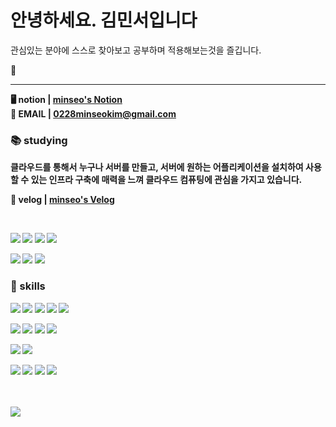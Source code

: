 <!--![header](https://capsule-render.vercel.app/api?type=waving&color=gradient&height=250&section=header&text=I'm%20Minseo!&fontSize=90&animation=fadeIn&fontAlignY=38&descAlignY=51&descAlign=62&width=100%)
<div align='center'>-->
  <h1> 안녕하세요. 김민서입니다 </h1>
  
  관심있는 분야에 스스로 찾아보고 공부하며 적용해보는것을 즐깁니다. 

   💪<hr>
  
  <strong>🖥 notion | <a href="https://hail-hydrangea-2de.notion.site/83e2472a938046bf9f7efcd94ae0b4a7">minseo's Notion</a></strong><br>
  <strong>📩 EMAIL | 0228minseokim@gmail.com  <strong>
  <br> 
  ### 📚 studying
  클라우드를 통해서 누구나 서버를 만들고, 서버에 원하는 어플리케이션을 설치하여 사용할 수 있는 인프라 구축에 매력을 느껴 클라우드 컴퓨팅에 관심을 가지고 있습니다.
  
<strong> 📝 velog | <a href="https://velog.io/@mingg/posts">minseo's Velog</a> </strong><br>

<br>
  
  <img src="https://img.shields.io/badge/Kubernetes-326CE5?style=for-the-badge&logo=Kubernetes&logoColor=white"> <img src="https://img.shields.io/badge/Amazon AWS-232F3E?style=for-the-badge&logo=Amazon Aws&logoColor=white"> <img src="https://img.shields.io/badge/OpenStack-ED1944?style=for-the-badge&logo=OpenStack&logoColor=white"> <img src="https://img.shields.io/badge/Docker-2496ED?style=for-the-badge&logo=Docker&logoColor=white">

<img src="https://img.shields.io/badge/Spring-6DB33F?style=for-the-badge&logo=Spring&logoColor=white"> <img src="https://img.shields.io/badge/Spring Boot-6DB33F?style=for-the-badge&logo=Spring Boot&logoColor=white"> <img src="https://img.shields.io/badge/intellijidea-000000?style=for-the-badge&logo=intellijidea&logoColor=white">
  
  
  ### 🔨 skills
  <img src="https://img.shields.io/badge/JavaScript-F7DF1E?style=for-the-badge&logo=JavaScript&logoColor=white"> <img src="https://img.shields.io/badge/HTML5-E34F26?style=for-the-badge&logo=HTML5&logoColor=white"> <img src="https://img.shields.io/badge/CSS3-1572B6?style=for-the-badge&logo=CSS3&logoColor=white"> <img src="https://img.shields.io/badge/React-61DAFB?style=for-the-badge&logo=React&logoColor=white"> <img src="https://img.shields.io/badge/Flutter-02569B?style=for-the-badge&logo=Flutter&logoColor=white">

 
 <img src="https://img.shields.io/badge/Python-3776AB?style=for-the-badge&logo=Python&logoColor=white"> <img src="https://img.shields.io/badge/Flask-000000?style=for-the-badge&logo=Flask&logoColor=white"> <img src="https://img.shields.io/badge/Rasa-5A17EE?style=for-the-badge&logo=Rasa&logoColor=white"> 
 <img src="https://img.shields.io/badge/C-A8B9CC?style=for-the-badge&logo=C&logoColor=white">

<img src="https://img.shields.io/badge/Visual Studio Code-007ACC?style=for-the-badge&logo=Visual Studio Code&logoColor=white"> <img src="https://img.shields.io/badge/Visual Studio-5C2D91?style=for-the-badge&logo=Visual Studio&logoColor=white">


<img src="https://img.shields.io/badge/Markdown-000000?style=for-the-badge&logo=Markdown&logoColor=white"> <img src="https://img.shields.io/badge/Notion-000000?style=for-the-badge&logo=Notion&logoColor=white"> <img src="https://img.shields.io/badge/GitHub-181717?style=for-the-badge&logo=GitHub&logoColor=white"> <img src="https://img.shields.io/badge/Figma-F24E1E?style=for-the-badge&logo=figma&logoColor=white" />
  <br>

<br> <br>
  <a href="https://hits.seeyoufarm.com"><img src="https://hits.seeyoufarm.com/api/count/incr/badge.svg?url=https%3A%2F%2Fgithub.com%2Fminseo0228&count_bg=%23C3C83D&title_bg=%23555555&icon=&icon_color=%23E7E7E7&title=hits&edge_flat=true"/></a>


</div>



